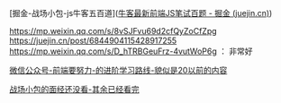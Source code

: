 [掘金-战场小包-js牛客五百道]([牛客最新前端JS笔试百题 - 掘金 (juejin.cn)](https://juejin.cn/post/7023271065392513038#heading-53))

https://mp.weixin.qq.com/s/8vSJFvu69d2cfQyZoCfZpg
https://juejin.cn/post/6844904115428917255
https://mp.weixin.qq.com/s/D_hTRBGeuFrz-4vutWoP6g ： 非常好

[微信公众号-前端要努力-的进阶学习路线-貌似是20以前的内容](https://www.processon.com/view/link/61c53fb31efad45a2b42afd9#map)

[战场小包的面经还没看-其余已经看完](https://github.com/zcxiaobao/everyday-insist)
